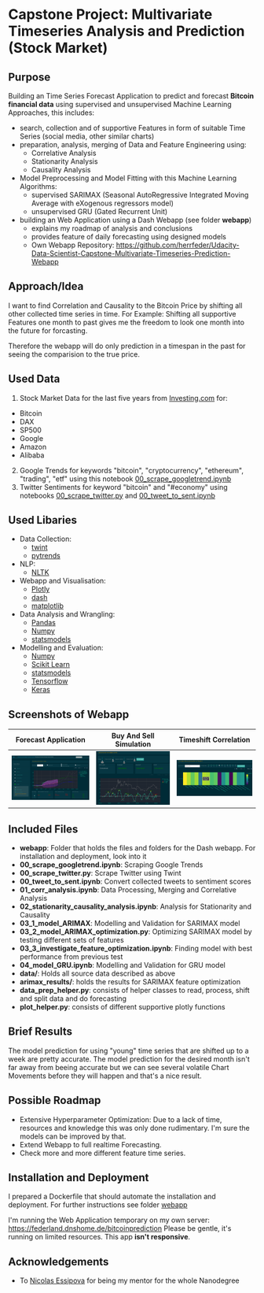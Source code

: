 # Capstone Project: Multivariate Timeseries Analysis and Prediction (Stock Market)
## Purpose

Building an Time Series Forecast Application to predict and forecast __Bitcoin financial data__
using supervised and unsupervised Machine Learning Approaches, this includes:
  * search, collection and of supportive Features in form of suitable Time Series (social media, other similar charts)
  * preparation, analysis, merging of Data and Feature Engineering using:
    * Correlative Analysis
    * Stationarity Analysis
    * Causality Analysis
  * Model Preprocessing and Model Fitting with this Machine Learning Algorithms:
    * supervised SARIMAX (Seasonal AutoRegressive Integrated Moving Average with eXogenous regressors model)
    * unsupervised GRU (Gated Recurrent Unit)
  * building an Web Application using a Dash Webapp (see folder __webapp__)
    * explains my roadmap of analysis and conclusions
    * provides feature of daily forecasting using designed models
    * Own Webapp Repository: https://github.com/herrfeder/Udacity-Data-Scientist-Capstone-Multivariate-Timeseries-Prediction-Webapp
  

## Approach/Idea

I want to find Correlation and Causality to the Bitcoin Price by shifting all other collected time series in time.
For Example: Shifting all supportive Features one month to past gives me the freedom to look one month into the future for forcasting.

Therefore the webapp will do only prediction in a timespan in the past for seeing the comparision to the true price.

## Used Data

1. Stock Market Data for the last five years from [Investing.com](https://www.investing.com) for:
  * Bitcoin
  * DAX
  * SP500
  * Google
  * Amazon
  * Alibaba
2. Google Trends for keywords "bitcoin", "cryptocurrency", "ethereum", "trading", "etf" using this notebook [00_scrape_googletrend.ipynb](blubb)
3. Twitter Sentiments for keyword "bitcoin" and "#economy" using notebooks [00_scrape_twitter.py](blubb) and [00_tweet_to_sent.ipynb](blubb)


## Used Libaries

  * Data Collection:
    * [twint](https://github.com/twintproject/twint)
    * [pytrends](https://github.com/GeneralMills/pytrends)
  * NLP:
    * [NLTK](https://github.com/nltk/nltk)
  * Webapp and Visualisation: 
    * [Plotly](https://github.com/plotly/plotly.py)
    * [dash](https://github.com/plotly/dash)
    * [matplotlib](https://github.com/matplotlib/matplotlib)
  * Data Analysis and Wrangling:
    * [Pandas](https://github.com/pandas-dev/pandas)
    * [Numpy](https://github.com/numpy/numpy)
    * [statsmodels](https://github.com/statsmodels/statsmodels)
  * Modelling and Evaluation:
    * [Numpy](https://github.com/numpy/numpy)
    * [Scikit Learn](https://github.com/scikit-learn/scikit-learn)
    * [statsmodels](https://github.com/statsmodels/statsmodels)
    * [Tensorflow](https://github.com/tensorflow/tensorflow)
    * [Keras](https://github.com/keras-team/keras)

## Screenshots of Webapp

| Forecast Application | Buy And Sell Simulation | Timeshift Correlation |
|--------------------------------------|--------------------------------------|--------------------------------------|
| ![](https://github.com/herrfeder/DataScientist/raw/master/Project_05_Capstone_Stock_Chart_Analysis/images/forecast_full_view.png) | ![](https://github.com/herrfeder/DataScientist/raw/master/Project_05_Capstone_Stock_Chart_Analysis/images/buy_and_sell_sim.png) | ![](https://github.com/herrfeder/DataScientist/raw/master/Project_05_Capstone_Stock_Chart_Analysis/images/corr_timeshift.png) |

## Included Files
  
  * __webapp__: Folder that holds the files and folders for the Dash webapp. For installation and deployment, look into it
  * __00_scrape_googletrend.ipynb__: Scraping Google Trends
  * __00_scrape_twitter.py__: Scrape Twitter using Twint
  * __00_tweet_to_sent.ipynb__: Convert collected tweets to sentiment scores
  * __01_corr_analysis.ipynb__: Data Processing, Merging and Correlative Analysis
  * __02_stationarity_causality_analysis.ipynb__: Analysis for Stationarity and Causality
  * __03_1_model_ARIMAX__: Modelling and Validation for SARIMAX model
  * __03_2_model_ARIMAX_optimization.py__: Optimizing SARIMAX model by testing different sets of features
  * __03_3_investigate_feature_optimization.ipynb__: Finding model with best performance from previous test
  * __04_model_GRU.ipynb__: Modelling and Validation for GRU model
  * __data/__: Holds all source data described as above
  * __arimax_results/__: holds the results for SARIMAX feature optimization
  * __data_prep_helper.py__: consists of helper classes to read, process, shift and split data and do forecasting
  * __plot_helper.py__: consists of different supportive plotly functions 

## Brief Results

The model prediction for using "young" time series that are shifted up to a week are pretty accurate.
The model prediction for the desired month isn't far away from beeing accurate but we can see several volatile Chart Movements before they will happen and that's a nice result.

## Possible Roadmap

  * Extensive Hyperparameter Optimization: Due to a lack of time, resources and knowledge this was only done rudimentary. I'm sure the models can be improved
    by that.
  * Extend Webapp to full realtime Forecasting.
  * Check more and more different feature time series.


## Installation and Deployment

I prepared a Dockerfile that should automate the installation and deployment. 
For further instructions see folder [webapp](https://github.com/herrfeder/Udacity-Data-Scientist-Capstone-Multivariate-Timeseries-Prediction-Webapp)

I'm running the Web Application temporary on my own server: https://federland.dnshome.de/bitcoinprediction
Please be gentle, it's running on limited resources. This app __isn't responsive__.

## Acknowledgements

  * To [Nicolas Essipova](https://github.com/NicoEssi) for being my mentor for the whole Nanodegree
